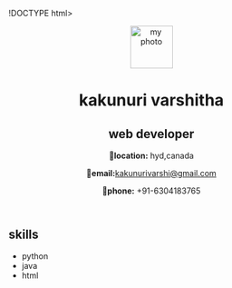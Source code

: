 !DOCTYPE html>
<html lang="en">
<head>
    <meta charset="UTF-8">
    <meta name="viewport" content="width=device-width, initial-scale=1.0">
    <title>myprofile</title>
</head>
<body>
    <header>
        <img src="flower.jpeg"alt="my photo" width=""75" height="75"/>
        <h1>kakunuri varshitha</h1>
        <h2> web developer</h2>
        <p><strong>📍location:</strong> hyd,canada</p>
        <p><strong>💌email:</strong><a href="mailto:kakunurivarshi@gmail.com">kakunurivarshi@gmail.com</a></p>
        <p><strong>📱phone:</strong> +91-6304183765</p>
        </header>
        <section>
            <h2>skills</h2>
            <ul>
                <li>python</li>
                <li>java</li>
                <li>html</li>
            </ul>
        </section>
    
</body>
</html>
